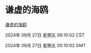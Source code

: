 # 谦虚的海鸥
[谦虚的海鸥](http://219.139.198.207:56308/qxdho/course/base/hotlink/index.php)

2024年 09月 27日 星期五 08:10:02 CST

2024年 09月 27日 星期五 00:10:02 GMT
